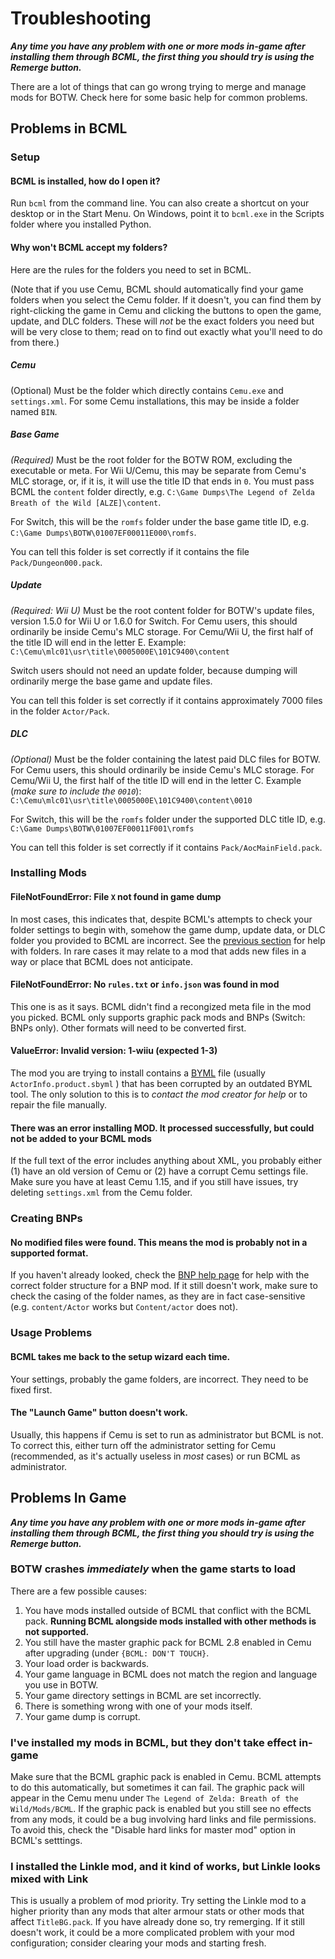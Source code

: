 # Troubleshooting

**_Any time you have any problem with one or more mods in-game after installing them
through BCML, the first thing you should try is using the Remerge button._**

There are a lot of things that can go wrong trying to merge and manage mods for BOTW.
Check here for some basic help for common problems.

## Problems in BCML

### Setup

#### BCML is installed, how do I open it?

Run `bcml` from the command line. You can also create a shortcut on your desktop or in
the Start Menu. On Windows, point it to `bcml.exe` in the Scripts folder where you
installed Python.

#### Why won't BCML accept my folders?

Here are the rules for the folders you need to set in BCML.

(Note that if you use Cemu, BCML should automatically find your game folders when you
select the Cemu folder. If it doesn't, you can find them by right-clicking the game in
Cemu and clicking the buttons to open the game, update, and DLC folders. These will
_not_ be the exact folders you need but will be very close to them; read on to find out
exactly what you'll need to do from there.)

##### Cemu

(Optional) Must be the folder which directly contains `Cemu.exe` and `settings.xml`. For
some Cemu installations, this may be inside a folder named `BIN`.

##### Base Game

_(Required)_ Must be the root folder for the BOTW ROM, excluding the executable or meta.
For Wii U/Cemu, this may be separate from Cemu's MLC storage, or, if it is, it will use
the title ID that ends in `0`. You must pass BCML the `content` folder directly, e.g.
`C:\Game Dumps\The Legend of Zelda Breath of the Wild [ALZE]\content`.

For Switch, this will be the `romfs` folder under the base game title ID, e.g.
`C:\Game Dumps\BOTW\01007EF00011E000\romfs`.

You can tell this folder is set correctly if it contains the file
`Pack/Dungeon000.pack`.

##### Update

_(Required: Wii U)_ Must be the root content folder for BOTW's update files, version
1.5.0 for Wii U or 1.6.0 for Switch. For Cemu users, this should ordinarily be inside
Cemu's MLC storage. For Cemu/Wii U, the first half of the title ID will end in the
letter E. Example: `C:\Cemu\mlc01\usr\title\0005000E\101C9400\content`

Switch users should not need an update folder, because dumping will ordinarily merge the
base game and update files.

You can tell this folder is set correctly if it contains approximately 7000 files in the
folder `Actor/Pack`.

##### DLC

_(Optional)_ Must be the folder containing the latest paid DLC files for BOTW. For Cemu
users, this should ordinarily be inside Cemu's MLC storage. For Cemu/Wii U, the first
half of the title ID will end in the letter C. Example (_make sure to include the
`0010`_): `C:\Cemu\mlc01\usr\title\0005000E\101C9400\content\0010`

For Switch, this will be the `romfs` folder under the supported DLC title ID, e.g.
`C:\Game Dumps\BOTW\01007EF00011F001\romfs`

You can tell this folder is set correctly if it contains `Pack/AocMainField.pack`.

### Installing Mods

#### FileNotFoundError: File `X` not found in game dump

In most cases, this indicates that, despite BCML's attempts to check your folder
settings to begin with, somehow the game dump, update data, or DLC folder you provided
to BCML are incorrect. See the [previous section](#why-wont-bcml-accept-my-folders) for
help with folders. In rare cases it may relate to a mod that adds new files in a way or
place that BCML does not anticipate.

#### FileNotFoundError: No `rules.txt` or `info.json` was found in mod

This one is as it says. BCML didn't find a recongized meta file in the mod you picked.
BCML only supports graphic pack mods and BNPs (Switch: BNPs only). Other formats will
need to be converted first.

#### ValueError: Invalid version: 1-wiiu (expected 1-3)

The mod you are trying to install contains a [BYML](https://zeldamods.org/wiki/BYML)
file (usually `ActorInfo.product.sbyml` ) that has been corrupted by an outdated BYML
tool. The only solution to this is to _contact the mod creator for help_ or to repair
the file manually.

#### There was an error installing MOD. It processed successfully, but could not be added to your BCML mods

If the full text of the error includes anything about XML, you probably either (1) have
an old version of Cemu or (2) have a corrupt Cemu settings file. Make sure you have at
least Cemu 1.15, and if you still have issues, try deleting `settings.xml` from the Cemu
folder.

### Creating BNPs

#### No modified files were found. This means the mod is probably not in a supported format.

If you haven't already looked, check the [BNP help page](bnp.md) for help with the
correct folder structure for a BNP mod. If it still doesn't work, make sure to check the
casing of the folder names, as they are in fact case-sensitive (e.g. `content/Actor`
works but `Content/actor` does not).

### Usage Problems

#### BCML takes me back to the setup wizard each time.

Your settings, probably the game folders, are incorrect. They need to be fixed first.

#### The "Launch Game" button doesn't work.

Usually, this happens if Cemu is set to run as administrator but BCML is not. To correct
this, either turn off the administrator setting for Cemu (recommended, as it's actually
useless in _most_ cases) or run BCML as administrator.

## Problems In Game

**_Any time you have any problem with one or more mods in-game after installing them
through BCML, the first thing you should try is using the Remerge button._**

### BOTW crashes _immediately_ when the game starts to load

There are a few possible causes:

1. You have mods installed outside of BCML that conflict with the BCML pack. **Running
   BCML alongside mods installed with other methods is not supported.**
2. You still have the master graphic pack for BCML 2.8 enabled in Cemu after upgrading
   (under `{BCML: DON'T TOUCH}`.
3. Your load order is backwards.
4. Your game language in BCML does not match the region and language you use in BOTW.
5. Your game directory settings in BCML are set incorrectly.
6. There is something wrong with one of your mods itself.
7. Your game dump is corrupt.

### I've installed my mods in BCML, but they don't take effect in-game

Make sure that the BCML graphic pack is enabled in Cemu. BCML attempts to do this
automatically, but sometimes it can fail. The graphic pack will appear in the Cemu menu
under `The Legend of Zelda: Breath of the Wild/Mods/BCML`. If the graphic pack is
enabled but you still see no effects from any mods, it could be a bug involving hard
links and file permissions. To avoid this, check the "Disable hard links for master mod"
option in BCML's setttings.

### I installed the Linkle mod, and it kind of works, but Linkle looks mixed with Link

This is usually a problem of mod priority. Try setting the Linkle mod to a higher
priority than any mods that alter armour stats or other mods that affect `TitleBG.pack`.
If you have already done so, try remerging. If it still doesn't work, it could be a more
complicated problem with your mod configuration; consider clearing your mods and
starting fresh.
